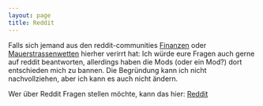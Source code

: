 ```yaml
---
layout: page
title: Reddit
---
```



Falls sich jemand aus den reddit-communities <a href="https://www.reddit.com/r/finanzen">Finanzen</a> oder <a href="https://www.reddit.com/r/mauerstrassenwetten">Mauerstrassenwetten</a> hierher verirrt hat:
Ich würde eure Fragen auch gerne auf reddit beantworten, allerdings haben die Mods (oder ein Mod?) dort entschieden mich zu bannen. Die Begründung kann ich nicht nachvollziehen, aber ich kann es auch nicht ändern.


Wer über Reddit Fragen stellen möchte, kann das hier: <a href="https://www.reddit.com/r/hebelwerk/comments/mikq49/die_trading_gmbh_verm%C3%B6gensverwaltende_gmbh_oder/">Reddit</a>




